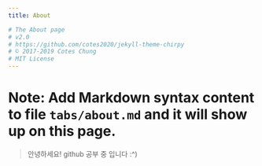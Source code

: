 ```yaml
---
title: About

# The About page
# v2.0
# https://github.com/cotes2020/jekyll-theme-chirpy
# © 2017-2019 Cotes Chung
# MIT License
---
```


# **Note**: Add Markdown syntax content to file `tabs/about.md` and it will show up on this page.

> 안녕하세요! github 공부 중 입니다 :^)
